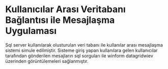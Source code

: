 # Kullanıcılar Arası Veritabanı Bağlantısı ile Mesajlaşma Uygulaması

Sql server kullanılarak olusturulan veri tabanı ile kullanılar arası mesajlaşma sistemi simule edilmiştir. Sisteme giriş yapan kullanılara gelen kullanıcılar tarafından gönderilen mesajların sql sorguları ile winform datagridwiev üzerinden görüntülemeleri sağlanmıştır.